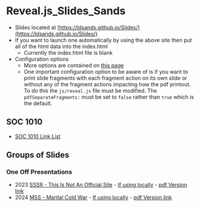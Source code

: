 # Reveal.js_Slides_Sands

<!-- link to this slide [here](https://github.com/ldsands/Slides/blob/master/SlideLinks.md) -->

- Slides located at [https://ldsands.github.io/Slides/](https://ldsands.github.io/Slides/)
- If you want to launch one automatically by using the above site then put all of the html data into the index.html
    - Currently the index.html file is blank
- Configuration options
    - More options are contained on [this page](https://github.com/hakimel/reveal.js)
    - One important configuration option to be aware of is if you want to print slide fragments with each fragment action on its own slide or without any of the fragment actions impacting how the pdf printout. To do this the `js/reveal.js` file must be modified. The `pdfSeparateFragments:` must be set to `false` rather than `true` which is the default.

## SOC 1010

- [SOC 1010 Link List](https://github.com/ldsands/Slides/blob/master/SOC1010.md)

## Groups of Slides

### One Off Presentations

<!-- 
- 2016 [SOC 5160 Research Presentation](https://ldsands.github.io/Slides/MySlides/OneOffPresentations/2016_12_Levi_Sands_5160_Res_Pres.html) - [If using locally](Slides/MySlides/OneOffPresentations/2016_12_Levi_Sands_5160_Res_Pres.html) - [pdf Version link](https://ldsands.github.io/Slides/MySlides/OneOffPresentations/2016_12_Levi_Sands_5160_Res_Pres.html?print-pdf)
- 2019 [Thesis Defense](https://ldsands.github.io/Slides/MySlides/OneOffPresentations/Levi_Sands_Thesis_Presentation.html) - [If using locally](Slides/MySlides/OneOffPresentations/Levi_Sands_Thesis_Presentation.html) - [pdf Version link](https://ldsands.github.io/Slides/MySlides/OneOffPresentations/Levi_Sands_Thesis_Presentation.html?print-pdf)
- 2020 [EPLS 6209 Research Presentation](https://ldsands.github.io/Slides/MySlides/OneOffPresentations/2020_05_Levi_Sands_EPLS_6209_Presentation.html) - [If using locally](Slides/MySlides/OneOffPresentations/2020_05_Levi_Sands_EPLS_6209_Presentation.html) - [pdf Version link](https://ldsands.github.io/Slides/MySlides/OneOffPresentations/2020_05_Levi_Sands_EPLS_6209_Presentation.html?print-pdf)
- 2020 [Getting Started with Reference Management Using Zotero](https://ldsands.github.io/Slides/MySlides/OneOffPresentations/2020_09_Levi_Sands_Ref_Man_Zotero.html) - [If using locally](Slides/MySlides/OneOffPresentations/2020_09_Levi_Sands_Ref_Man_Zotero.html) - [pdf Version link](https://ldsands.github.io/Slides/MySlides/OneOffPresentations/2020_09_Levi_Sands_Ref_Man_Zotero.html?print-pdf)
- 2021 [Getting Started with Reference Management Using Zotero](https://ldsands.github.io/Slides/MySlides/OneOffPresentations/2021_10_01_Levi_Sands_Ref_Man_Zotero.html) - [If using locally](Slides/MySlides/OneOffPresentations/2021_10_01_Levi_Sands_Ref_Man_Zotero.html) - [pdf Version link](https://ldsands.github.io/Slides/MySlides/OneOffPresentations/2021_10_01_Levi_Sands_Ref_Man_Zotero.html?print-pdf)
- 2022 [Getting Started with Reference Management Using Zotero](https://ldsands.github.io/Slides/MySlides/OneOffPresentations/2022_09_29_Levi_Sands_Ref_Man_Zotero.html) - [If using locally](Slides/MySlides/OneOffPresentations/2022_09_29_Levi_Sands_Ref_Man_Zotero.html) - [pdf Version link](https://ldsands.github.io/Slides/MySlides/OneOffPresentations/2022_09_29_Levi_Sands_Ref_Man_Zotero.html?print-pdf)
- 2023 [CRIM4440Sp2023 - Hagan Discussion](https://ldsands.github.io/Slides/MySlides/OneOffPresentations/2023_02_23_Levi_Sands_White_Collar_Crime_Hagan_Discussion.html) - [If using locally](Slides/MySlides/OneOffPresentations/2023_02_23_Levi_Sands_White_Collar_Crime_Hagan_Discussion.html) - [pdf Version link](https://ldsands.github.io/Slides/MySlides/OneOffPresentations/2023_02_23_Levi_Sands_White_Collar_Crime_Hagan_Discussion.html?print-pdf)
 -->
- 2023 [SSSR - This Is Not An Official Site](https://ldsands.github.io/Slides/MySlides/OneOffPresentations/2023_10_23_Levi_Sands_SSSR_This_Is_Not_An_Official_Site.html) - [If using locally](Slides/MySlides/OneOffPresentations/2023_10_23_Levi_Sands_SSSR_This_Is_Not_An_Official_Site.html) - [pdf Version link](https://ldsands.github.io/Slides/MySlides/OneOffPresentations/2023_10_23_Levi_Sands_SSSR_This_Is_Not_An_Official_Site.html?print-pdf)
- 2024 [MSS - Marital Cold War](https://ldsands.github.io/Slides/MySlides/OneOffPresentations/2024_04_05_Levi_Sands_MSS_Marital_Cold_War.html) - [If using locally](Slides/MySlides/OneOffPresentations/2024_04_05_Levi_Sands_MSS_Marital_Cold_War.html) - [pdf Version link](https://ldsands.github.io/Slides/MySlides/OneOffPresentations/2024_04_05_Levi_Sands_MSS_Marital_Cold_War.html?print-pdf)

<!-- 
### SOC 6550 Environment and Society

- 2020 [Week 05 Lim and Tsutsui 2012](https://ldsands.github.io/Slides/MySlides/2020_01_SOC_6550_Environment_and_Society/WWeek_05_Lim_and_Tsutsui_2012_Levi_Sands.html) - [If using locally](Slides/MySlides/2020_01_SOC_6550_Environment_and_Society/WWeek_05_Lim_and_Tsutsui_2012_Levi_Sands.html) - [pdf Version link](https://ldsands.github.io/Slides/MySlides/2020_01_SOC_6550_Environment_and_Society/WWeek_05_Lim_and_Tsutsui_2012_Levi_Sands.html?print-pdf)
- 2020 [Week 07 Vasi et al. 2015](https://ldsands.github.io/Slides/MySlides/2020_01_SOC_6550_Environment_and_Society/Week_07_Vasi_et_al_2015_Levi_Sands.html) - [If using locally](Slides/MySlides/2020_01_SOC_6550_Environment_and_Society/Week_07_Vasi_et_al_2015_Levi_Sands.html) - [pdf Version link](https://ldsands.github.io/Slides/MySlides/2020_01_SOC_6550_Environment_and_Society/Week_07_Vasi_et_al_2015_Levi_Sands.html?print-pdf)
- 2020 [Week 11 Lee and Loundsbury 2015](https://ldsands.github.io/Slides/MySlides/2020_01_SOC_6550_Environment_and_Society/Week_11_Lee_and_Lounsbury_2015_Levi_Sands.html) - [If using locally](Slides/MySlides/2020_01_SOC_6550_Environment_and_Society/Week_11_Lee_and_Lounsbury_2015_Levi_Sands.html) - [pdf Version link](https://ldsands.github.io/Slides/MySlides/2020_01_SOC_6550_Environment_and_Society/Week_11_Lee_and_Lounsbury_2015_Levi_Sands.html?print-pdf)
- 2020 [Week 11 Etzion and Ferraro 2010](https://ldsands.github.io/Slides/MySlides/2020_01_SOC_6550_Environment_and_Society/Week_11_Etzion_and_Ferraro_2010_Levi_Sands.html) - [If using locally](Slides/MySlides/2020_01_SOC_6550_Environment_and_Society/Week_11_Etzion_and_Ferraro_2010_Levi_Sands.html) - [pdf Version link](https://ldsands.github.io/Slides/MySlides/2020_01_SOC_6550_Environment_and_Society/Week_11_Etzion_and_Ferraro_2010_Levi_Sands.html?print-pdf)
-->

<!--
### Poli Soc Comp Topics

#### 01 Theories of Power and the State

- [Theories of Power and the State](https://ldsands.github.io/Slides/MySlides/poli_soc_comp_topics/01_theories_of_power_and_the_state.html) - [If using locally](Slides//MySlides/poli_soc_comp_topics/01_theories_of_power_and_the_state.html) - [pdf Version link](https://ldsands.github.io/Slides//MySlides/poli_soc_comp_topics/01_theories_of_power_and_the_state.html?print-pdf)

#### 02 Political Culture

- [Political Culture](https://ldsands.github.io/Slides/MySlides/poli_soc_comp_topics/02_political_culture.html) - [If using locally](Slides//MySlides/poli_soc_comp_topics/02_political_culture.html) - [pdf Version link](https://ldsands.github.io/Slides//MySlides/poli_soc_comp_topics/02_political_culture.html?print-pdf)

#### 03 Political Economy

- [Political Economy](https://ldsands.github.io/Slides/MySlides/poli_soc_comp_topics/03_political_economy.html) - [If using locally](Slides//MySlides/poli_soc_comp_topics/03_political_economy.html) - [pdf Version link](https://ldsands.github.io/Slides//MySlides/poli_soc_comp_topics/03_political_economy.html?print-pdf)

#### 04 Social Relations (Race, Immigration, Family, etc.) and Policymaking

- [Social Relations (Race, Immigration, Family, etc.) and Policymaking](https://ldsands.github.io/Slides/MySlides/poli_soc_comp_topics/04_social_relations_race_immigration_family_etc_and_policymaking.html) - [If using locally](Slides//MySlides/poli_soc_comp_topics/04_social_relations_race_immigration_family_etc_and_policymaking.html) - [pdf Version link](https://ldsands.github.io/Slides//MySlides/poli_soc_comp_topics/04_social_relations_race_immigration_family_etc_and_policymaking.html?print-pdf)

#### 05 Political Participation and Voting

- [Political Participation and Voting](https://ldsands.github.io/Slides/MySlides/poli_soc_comp_topics/05_political_participation_and_voting.html) - [If using locally](Slides//MySlides/poli_soc_comp_topics/05_political_participation_and_voting.html) - [pdf Version link](https://ldsands.github.io/Slides//MySlides/poli_soc_comp_topics/05_political_participation_and_voting.html?print-pdf)

#### 06 Violence and Terrorism

- [Violence and Terrorism](https://ldsands.github.io/Slides/MySlides/poli_soc_comp_topics/06_violence_and_terrorism.html) - [If using locally](Slides//MySlides/poli_soc_comp_topics/06_violence_and_terrorism.html) - [pdf Version link](https://ldsands.github.io/Slides//MySlides/poli_soc_comp_topics/06_violence_and_terrorism.html?print-pdf)

#### 07 Localism, Globalization, and International Governance

- [Localism, Globalization, and International Governance](https://ldsands.github.io/Slides/MySlides/poli_soc_comp_topics/07_localism_globalization_and_international_governance.html) - [If using locally](Slides//MySlides/poli_soc_comp_topics/07_localism_globalization_and_international_governance.html) - [pdf Version link](https://ldsands.github.io/Slides//MySlides/poli_soc_comp_topics/07_localism_globalization_and_international_governance.html?print-pdf)

#### 08 Social Movements and Collective Behavior

- [Social Movements and Collective Behavior](https://ldsands.github.io/Slides/MySlides/poli_soc_comp_topics/08_social_movements_and_collective_behavior.html) - [If using locally](Slides//MySlides/poli_soc_comp_topics/08_social_movements_and_collective_behavior.html) - [pdf Version link](https://ldsands.github.io/Slides//MySlides/poli_soc_comp_topics/08_social_movements_and_collective_behavior.html?print-pdf)

#### 09 Authoritarianism and Democratization

- [Authoritarianism and Democratization](https://ldsands.github.io/Slides/MySlides/poli_soc_comp_topics/09_authoritarianism_and_democratization.html) - [If using locally](Slides//MySlides/poli_soc_comp_topics/09_authoritarianism_and_democratization.html) - [pdf Version link](https://ldsands.github.io/Slides//MySlides/poli_soc_comp_topics/09_authoritarianism_and_democratization.html?print-pdf)

#### 10 Social Capital and Civil Society

- [Social Capital and Civil Society](https://ldsands.github.io/Slides/MySlides/poli_soc_comp_topics/10_social_capital_and_civil_society.html) - [If using locally](Slides//MySlides/poli_soc_comp_topics/10_social_capital_and_civil_society.html) - [pdf Version link](https://ldsands.github.io/Slides//MySlides/poli_soc_comp_topics/10_social_capital_and_civil_society.html?print-pdf)
-->
